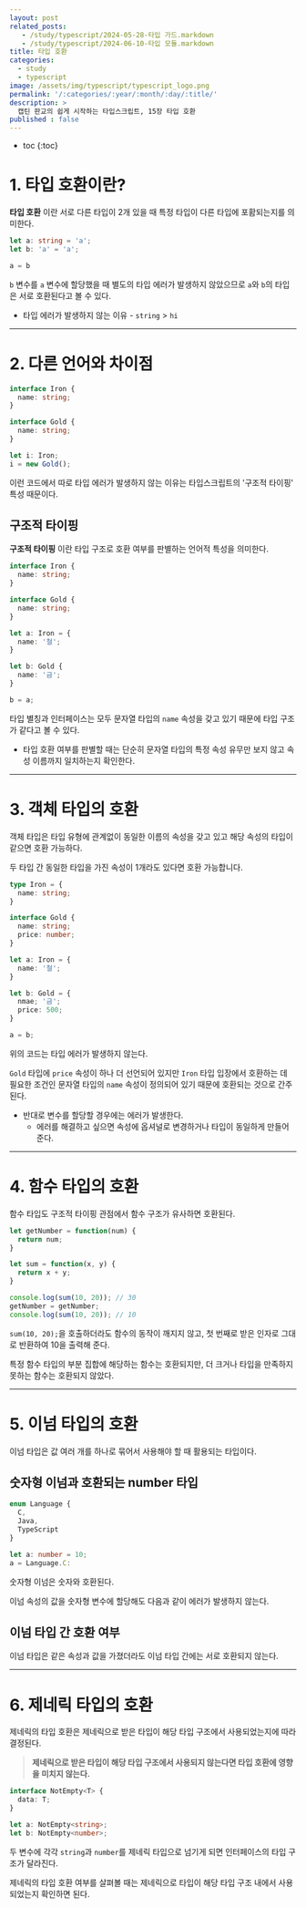 ```yaml
---
layout: post
related_posts:
   - /study/typescript/2024-05-28-타입 가드.markdown
   - /study/typescript/2024-06-10-타입 모듈.markdown
title: 타입 호환
categories:
  - study
  - typescript
image: /assets/img/typescript/typescript_logo.png
permalink: '/:categories/:year/:month/:day/:title/'
description: >
  캡틴 판교의 쉽게 시작하는 타입스크립트, 15장 타입 호환
published : false
---
```


* toc
{:toc}

# 1. 타입 호환이란?

**타입 호환** 이란 서로 다른 타입이 2개 있을 때 특정 타입이 다른 타입에 포홤되는지를 의미한다.

```ts
let a: string = 'a';
let b: 'a' = 'a';

a = b
```

`b` 변수를 `a` 변수에 할당했을 때 별도의 타입 에러가 발생하지 않았으므로 `a`와 `b`의 타입은 서로 호환된다고 볼 수 있다.

- 타입 에러가 발생하지 않는 이유 - `string` > `hi` 

---
# 2. 다른 언어와 차이점

```ts
interface Iron {
  name: string;
}

interface Gold {
  name: string;
}

let i: Iron;
i = new Gold();
```

이런 코드에서 따로 타입 에러가 발생하지 않는 이유는 타입스크립트의 '구조적 타이핑' 특성 때문이다. 

## 구조적 타이핑

**구조적 타이핑** 이란 타입 구조로 호환 여부를 판별하는 언어적 특성을 의미한다.

```ts
interface Iron {
  name: string;
}

interface Gold {
  name: string;
}

let a: Iron = {
  name: '철';
}

let b: Gold {
  name: '금';
}

b = a;
```

타입 별칭과 인터페이스는 모두 문자열 타입의 `name` 속성을 갖고 있기 때문에 타입 구조가 같다고 볼 수 있다. 

- 타입 호환 여부를 판별할 때는 단순히 문자열 타입의 특정 속성 유무만 보지 않고 속성 이름까지 일치하는지 확인한다.

---
# 3. 객체 타입의 호환

객체 타입은 타입 유형에 관계없이 동일한 이름의 속성을 갖고 있고 해당 속성의 타입이 같으면 호환 가능하다.

두 타입 간 동일한 타입을 가진 속성이 1개라도 있다면 호환 가능합니다.

```ts
type Iron = {
  name: string;
}

interface Gold {
  name: string;
  price: number;
}

let a: Iron = {
  name: '철';
}

let b: Gold = {
  nmae; '금';
  price: 500;
}

a = b;
```

위의 코드는 타입 에러가 발생하지 않는다. 

`Gold` 타입에 `price` 속성이 하나 더 선언되어 있지만 `Iron` 타입 입장에서 호환하는 데 필요한 조건인 문자열 타입의 `name` 속성이 정의되어 있기 때문에 호환되는 것으로 간주된다.

- 반대로 변수를 할당할 경우에는 에러가 발생한다.
	- 에러를 해결하고 싶으면 속성에 옵셔널로 변경하거나 타입이 동일하게 만들어준다.

---
# 4. 함수 타입의 호환

함수 타입도 구조적 타이핑 관점에서 함수 구조가 유사하면 호환된다.

```ts
let getNumber = function(num) {
  return num;
}

let sum = function(x, y) {
  return x + y;
}

console.log(sum(10, 20)); // 30
getNumber = getNumber;
console.log(sum(10, 20)); // 10
```

`sum(10, 20);`을 호출하더라도 함수의 동작이 깨지지 않고, 첫 번째로 받은 인자로 그대로 반환하여 10을 출력해 준다.

특정 함수 타입의 부분 집합에 해당하는 함수는 호환되지만, 더 크거나 타입을 만족하지 못하는 함수는 호환되지 않았다.

---
# 5. 이넘 타입의 호환

이넘 타입은 값 여러 개를 하나로 묶어서 사용해야 할 때 활용되는 타입이다.

## 숫자형 이넘과 호환되는 number 타입

```ts
enum Language {
  C,
  Java,
  TypeScript
}

let a: number = 10;
a = Language.C:
```

숫자형 이넘은 숫자와 호환된다.

이넘 속성의 값을 숫자형 변수에 할당해도 다음과 같이 에러가 발생하지 않는다.

## 이넘 타입 간 호환 여부

이넘 타입은 같은 속성과 값을 가졌더라도 이넘 타입 간에는 서로 호환되지 않는다.

---
# 6. 제네릭 타입의 호환

제네릭의 타입 호환은 제네릭으로 받은 타입이 해당 타입 구조에서  사용되었는지에 따라 결정된다.

> **제네릭으로 받은 타입이 해당 타입 구조에서 사용되지 않는다면 타입 호환에 영향을 미치지 않는다.**

```ts
interface NotEmpty<T> {
  data: T;
}

let a: NotEmpty<string>;
let b: NotEmpty<number>;
```

두 변수에 각각 `string`과 `number`를 제네릭 타입으로 넘기게 되면 인터페이스의 타입 구조가 달라진다.

제네릭의 타입 호환 여부를 살펴볼 때는 제네릭으로 타입이 해당 타입 구조 내에서 사용되었는지 확인하면 된다. 